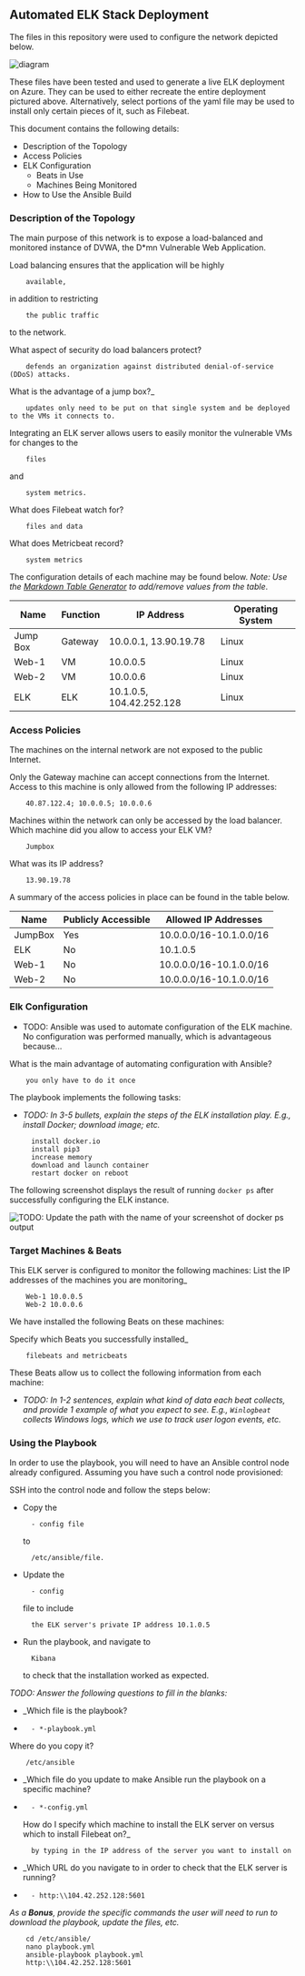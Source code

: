 ## Automated ELK Stack Deployment

The files in this repository were used to configure the network depicted below.

![diagram](images\RedTeam-Network.png)

These files have been tested and used to generate a live ELK deployment on Azure. They can be used to either recreate the entire deployment pictured above. Alternatively, select portions of the yaml file may be used to install only certain pieces of it, such as Filebeat.

  [](scripts\elk-playbook.yml)
  [](scripts\filebeat-playbook.yml)
  [](scripts\filebeat-config.yml)
  [](scripts\metricbeat-playbook.yml)
  [](scripts\metricbeat-config.yml)
  
This document contains the following details:
- Description of the Topology
- Access Policies
- ELK Configuration
  - Beats in Use
  - Machines Being Monitored
- How to Use the Ansible Build


### Description of the Topology

The main purpose of this network is to expose a load-balanced and monitored instance of DVWA, the D*mn Vulnerable Web Application.

Load balancing ensures that the application will be highly 

        available, 
in addition to restricting 

        the public traffic
to the network.

What aspect of security do load balancers protect? 
 
        defends an organization against distributed denial-of-service (DDoS) attacks.
 
 
What is the advantage of a jump box?_ 
 
        updates only need to be put on that single system and be deployed to the VMs it connects to.

Integrating an ELK server allows users to easily monitor the vulnerable VMs for changes to the 

        files 
and 
        
        system metrics.
What does Filebeat watch for?

        files and data
What does Metricbeat record?

        system metrics

The configuration details of each machine may be found below.
_Note: Use the [Markdown Table Generator](http://www.tablesgenerator.com/markdown_tables) to add/remove values from the table_.

| Name     | Function | IP Address | Operating System |
|----------|----------|------------|------------------|
| Jump Box | Gateway  | 10.0.0.1, 13.90.19.78   | Linux            |
| Web-1    |    VM    | 10.0.0.5   | Linux            |
| Web-2    |    VM    | 10.0.0.6   | Linux            |
| ELK      |    ELK   | 10.1.0.5, 104.42.252.128   | Linux            |

### Access Policies

The machines on the internal network are not exposed to the public Internet. 

Only the Gateway machine can accept connections from the Internet. Access to this machine is only allowed from the following IP addresses:

        40.87.122.4; 10.0.0.5; 10.0.0.6

Machines within the network can only be accessed by the load balancer.
Which machine did you allow to access your ELK VM?
 
        Jumpbox 
What was its IP address?

        13.90.19.78

A summary of the access policies in place can be found in the table below.

| Name     | Publicly Accessible | Allowed IP Addresses  |
|----------|---------------------|---------------------- |
| JumpBox  |  Yes                |10.0.0.0/16-10.1.0.0/16|
| ELK      |  No                 |10.1.0.5               |
| Web-1    |  No                 |10.0.0.0/16-10.1.0.0/16|
| Web-2    |  No                 |10.0.0.0/16-10.1.0.0/16|
### Elk Configuration


- TODO: Ansible was used to automate configuration of the ELK machine. No configuration was performed manually, which is advantageous because...

What is the main advantage of automating configuration with Ansible? 

        you only have to do it once

The playbook implements the following tasks:
- _TODO: In 3-5 bullets, explain the steps of the ELK installation play. E.g., install Docker; download image; etc._
 
        install docker.io
        install pip3
        increase memory
        download and launch container
        restart docker on reboot

The following screenshot displays the result of running `docker ps` after successfully configuring the ELK instance.

![TODO: Update the path with the name of your screenshot of docker ps output](Images/docker_ps_output.png)

### Target Machines & Beats
This ELK server is configured to monitor the following machines:
List the IP addresses of the machines you are monitoring_

        Web-1 10.0.0.5  
        Web-2 10.0.0.6
We have installed the following Beats on these machines:

Specify which Beats you successfully installed_
 
        filebeats and metricbeats

These Beats allow us to collect the following information from each machine:
- _TODO: In 1-2 sentences, explain what kind of data each beat collects, and provide 1 example of what you expect to see. E.g., `Winlogbeat` collects Windows logs, which we use to track user logon events, etc._

### Using the Playbook
In order to use the playbook, you will need to have an Ansible control node already configured. Assuming you have such a control node provisioned: 

SSH into the control node and follow the steps below:
- Copy the 

        - config file 
  to 

        /etc/ansible/file.

- Update the 
 
        - config 
  file to include 

        the ELK server's private IP address 10.1.0.5
- Run the playbook, and navigate to 
        
        Kibana 
  to check that the installation worked as expected.

_TODO: Answer the following questions to fill in the blanks:_
- _Which file is the playbook? 
- 
        - *-playbook.yml 
Where do you copy it? 

        /etc/ansible
- _Which file do you update to make Ansible run the playbook on a specific machine? 
- 
        - *-config.yml 
  How do I specify which machine to install the ELK server on versus which to install Filebeat on?_ 

        by typing in the IP address of the server you want to install on
- _Which URL do you navigate to in order to check that the ELK server is running? 
- 
        - http:\\104.42.252.128:5601

_As a **Bonus**, provide the specific commands the user will need to run to download the playbook, update the files, etc._ 

        cd /etc/ansible/ 
        nano playbook.yml 
        ansible-playbook playbook.yml
        http:\\104.42.252.128:5601
